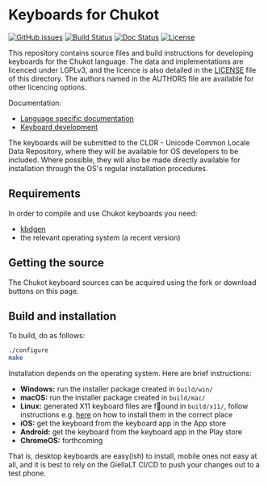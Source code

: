 # Keyboards for Chukot

[![GitHub issues](https://img.shields.io/github/issues-raw/giellalt/keyboard-ckt)](https://github.com/giellalt/keyboard-ckt/issues)
[![Build Status](https://github.com/giellalt/keyboard-ckt/workflows/Build%20Keyboards/badge.svg)](https://github.com/giellalt/keyboard-ckt/actions)
[![Doc Status](https://github.com/giellalt/keyboard-ckt/workflows/Build%20Docs/badge.svg)](https://github.com/giellalt/keyboard-ckt/actions)
[![License](https://img.shields.io/github/license/giellalt/keyboard-ckt)](https://github.com/giellalt/keyboard-ckt/blob/main/LICENSE)

This repository contains source files and build instructions for
developing keyboards for the Chukot language. The data and
implementations are licenced under LGPLv3, and the licence is
also detailed in the [LICENSE](LICENSE) file of this directory. The authors named
in the AUTHORS file are available for other licencing options.

Documentation:

- [Language specific documentation](https://giellalt.github.io/keyboard-ckt)
- [Keyboard development](https://giellalt.github.io/keyboards/Overview.html)

The keyboards will be submitted to the CLDR - Unicode Common Locale Data
Repository, where they will be available for OS developers to be
included. Where possible, they will also be made directly available for
installation through the OS's regular installation procedures.

## Requirements

In order to compile and use Chukot keyboards you need:

- [kbdgen](https://github.com/divvun/kbdgen)
- the relevant operating system (a recent version)

## Getting the source

The Chukot keyboard sources can be acquired using the fork or download
buttons on this page.

## Build and installation

To build, do as follows:

```sh
./configure
make
```

Installation depends on the operating system. Here are brief instructions:

- __Windows:__ run the installer package created in `build/win/`
- __macOS:__ run the installer package created in `build/mac/`
- __Linux:__ generated X11 keyboard files are found in `build/x11/`, follow
  instructions e.g.
  [here](https://paulguerin.medium.com/install-an-additional-keyboard-layout-on-x11-58e53aaef1e4)
  on how to install them in the correct place
- __iOS:__ get the keyboard from the keyboard app in the App store
- __Android:__ get the keyboard from the keyboard app in the Play store
- __ChromeOS:__ forthcoming

That is, desktop keyboards are easy(ish) to install, mobile ones not easy at all,
and it is best to rely on the GiellaLT CI/CD to push your changes out to a test phone.
